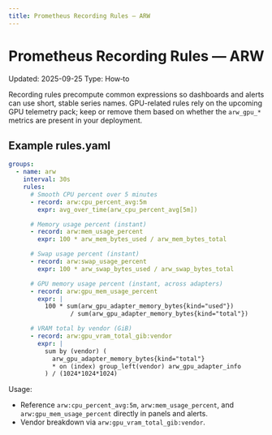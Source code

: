 ```yaml
---
title: Prometheus Recording Rules — ARW
---
```


# Prometheus Recording Rules — ARW

Updated: 2025-09-25
Type: How‑to

Recording rules precompute common expressions so dashboards and alerts can use short, stable series names. GPU-related rules rely on the upcoming GPU telemetry pack; keep or remove them based on whether the `arw_gpu_*` metrics are present in your deployment.

## Example rules.yaml

```yaml
groups:
  - name: arw
    interval: 30s
    rules:
      # Smooth CPU percent over 5 minutes
      - record: arw:cpu_percent_avg:5m
        expr: avg_over_time(arw_cpu_percent_avg[5m])

      # Memory usage percent (instant)
      - record: arw:mem_usage_percent
        expr: 100 * arw_mem_bytes_used / arw_mem_bytes_total

      # Swap usage percent (instant)
      - record: arw:swap_usage_percent
        expr: 100 * arw_swap_bytes_used / arw_swap_bytes_total

      # GPU memory usage percent (instant, across adapters)
      - record: arw:gpu_mem_usage_percent
        expr: |
          100 * sum(arw_gpu_adapter_memory_bytes{kind="used"})
                 / sum(arw_gpu_adapter_memory_bytes{kind="total"})

      # VRAM total by vendor (GiB)
      - record: arw:gpu_vram_total_gib:vendor
        expr: |
          sum by (vendor) (
            arw_gpu_adapter_memory_bytes{kind="total"}
            * on (index) group_left(vendor) arw_gpu_adapter_info
          ) / (1024*1024*1024)
```

Usage:
- Reference `arw:cpu_percent_avg:5m`, `arw:mem_usage_percent`, and `arw:gpu_mem_usage_percent` directly in panels and alerts.
- Vendor breakdown via `arw:gpu_vram_total_gib:vendor`.
